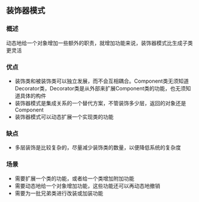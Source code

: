 ## 装饰器模式

### 概述
动态地给一个对象增加一些额外的职责，就增加功能来说，装饰器模式比生成子类更灵活

### 优点
- 装饰类和被装饰类可以独立发展，而不会互相耦合。Component类无须知道Decorator类，Decorator类是从外部来扩展Component类的功能，也无须知道具体的构件
- 装饰器模式是集成关系的一个替代方案，不管装饰多少层，返回的对象还是Component
- 装饰器模式可以动态扩展一个实现类的功能

### 缺点
- 多层装饰是比较复杂的，尽量减少装饰类的数量，以便降低系统的复杂度

### 场景
- 需要扩展一个类的功能，或者给一个类增加附加功能
- 需要动态地给一个对象增加功能，这些功能还可以再动态地撤销
- 需要为一批兄弟类进行改装或加装功能